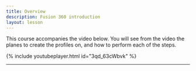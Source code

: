 ```yaml
---
title: Overview
description: Fusion 360 introduction
layout: lesson
---
```


This course accompanies the video below. You will see from the video the planes to create the profiles on, and how to perform each of the steps.

{% include youtubeplayer.html id="3qd_63cWbvk" %}

---
